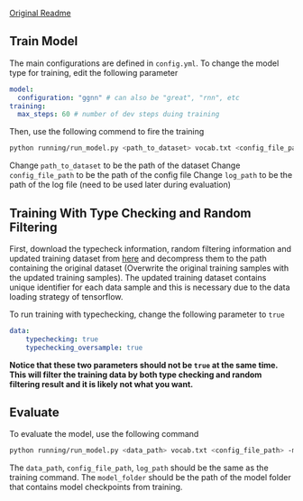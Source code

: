 [Original Readme](./README_original.md)

## Train Model
The main configurations are defined in `config.yml`. To change the model type for training, edit the following parameter

``` yaml
model:
  configuration: "ggnn" # can also be "great", "rnn", etc
training:
  max_steps: 60 # number of dev steps duing training
```

Then, use the following commend to fire the training

``` bash
python running/run_model.py <path_to_dataset> vocab.txt <config_file_path> -l <log_path>
```

Change `path_to_dataset` to be the path of the dataset
Change `config_file_path` to be the path of the config file
Change `log_path` to be the path of the log file (need to be used later during evaluation)

## Training With Type Checking and Random Filtering

First, download the typecheck information, random filtering information and updated training dataset from [here](https://drive.google.com/file/d/1t1Qv9T4ltTr01yuWIjLwLRBVIDvFmWaQ/view?usp=sharing) and decompress them to the path containing the original dataset (Overwrite the original training samples with the updated training samples). The updated training dataset contains unique identifier for each data sample and this is necessary due to the data loading strategy of tensorflow. 

To run training with typechecking, change the following parameter to `true`

``` yaml
data:
    typechecking: true
    typechecking_oversample: true
```

**Notice that these two parameters should not be `true` at the same time. This will filter the training data by both type checking and random filtering result and it is likely not what you want.**

## Evaluate
To evaluate the model, use the following command

``` bash
python running/run_model.py <data_path> vocab.txt <config_file_path> -m <model_folder> -l <log_path> -e True
```


The `data_path`, `config_file_path`, `log_path` should be the same as the training command. The `model_folder` should be the path of the model folder that contains model checkpoints from training.